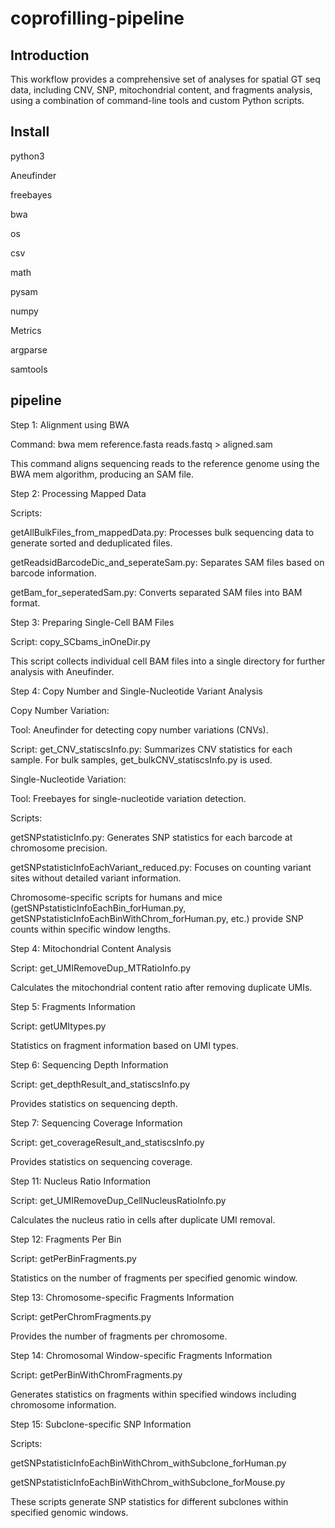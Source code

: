# coprofilling-pipeline
Introduction
---------------------------------------------------------------------------------------------------------------------------------------------------------------------------------------------------------------------------------------------
This workflow provides a comprehensive set of analyses for spatial GT seq data, including CNV, SNP, mitochondrial content, and fragments analysis, using a combination of command-line tools and custom Python scripts.

Install
---------------------------------------------------------------------------------------------------------------------------------------------------------------------------------------------------------------------------------------------
python3

Aneufinder

freebayes

bwa

os

csv

math

pysam

numpy

Metrics

argparse

samtools

pipeline
---------------------------------------------------------------------------------------------------------------------------------------------------------------------------------------------------------------------------------------------
Step 1: Alignment using BWA

Command: bwa mem reference.fasta reads.fastq > aligned.sam

This command aligns sequencing reads to the reference genome using the BWA mem algorithm, producing an SAM file.

Step 2: Processing Mapped Data

Scripts:

getAllBulkFiles_from_mappedData.py: Processes bulk sequencing data to generate sorted and deduplicated files.

getReadsidBarcodeDic_and_seperateSam.py: Separates SAM files based on barcode information.

getBam_for_seperatedSam.py: Converts separated SAM files into BAM format.

Step 3: Preparing Single-Cell BAM Files

Script: copy_SCbams_inOneDir.py

This script collects individual cell BAM files into a single directory for further analysis with Aneufinder.

Step 4: Copy Number and Single-Nucleotide Variant Analysis

Copy Number Variation:

Tool: Aneufinder for detecting copy number variations (CNVs).

Script: get_CNV_statiscsInfo.py: Summarizes CNV statistics for each sample. For bulk samples, get_bulkCNV_statiscsInfo.py is used.

Single-Nucleotide Variation:

Tool: Freebayes for single-nucleotide variation detection.

Scripts:

getSNPstatisticInfo.py: Generates SNP statistics for each barcode at chromosome precision.

getSNPstatisticInfoEachVariant_reduced.py: Focuses on counting variant sites without detailed variant information.

Chromosome-specific scripts for humans and mice (getSNPstatisticInfoEachBin_forHuman.py, getSNPstatisticInfoEachBinWithChrom_forHuman.py, etc.) provide SNP counts within specific window lengths.

Step 4: Mitochondrial Content Analysis

Script: get_UMIRemoveDup_MTRatioInfo.py

Calculates the mitochondrial content ratio after removing duplicate UMIs.

Step 5: Fragments Information

Script: getUMItypes.py

Statistics on fragment information based on UMI types.

Step 6: Sequencing Depth Information

Script: get_depthResult_and_statiscsInfo.py

Provides statistics on sequencing depth.

Step 7: Sequencing Coverage Information

Script: get_coverageResult_and_statiscsInfo.py

Provides statistics on sequencing coverage.

Step 11: Nucleus Ratio Information

Script: get_UMIRemoveDup_CellNucleusRatioInfo.py

Calculates the nucleus ratio in cells after duplicate UMI removal.

Step 12: Fragments Per Bin

Script: getPerBinFragments.py

Statistics on the number of fragments per specified genomic window.

Step 13: Chromosome-specific Fragments Information

Script: getPerChromFragments.py

Provides the number of fragments per chromosome.

Step 14: Chromosomal Window-specific Fragments Information

Script: getPerBinWithChromFragments.py

Generates statistics on fragments within specified windows including chromosome information.

Step 15: Subclone-specific SNP Information

Scripts:

getSNPstatisticInfoEachBinWithChrom_withSubclone_forHuman.py

getSNPstatisticInfoEachBinWithChrom_withSubclone_forMouse.py

These scripts generate SNP statistics for different subclones within specified genomic windows.

